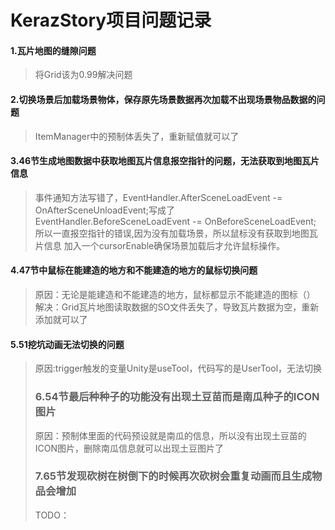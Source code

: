 # KerazStory项目问题记录

#### 1.瓦片地图的缝隙问题

> 将Grid该为0.99解决问题

#### 2.切换场景后加载场景物体，保存原先场景数据再次加载不出现场景物品数据的问题

>ItemManager中的预制体丢失了，重新赋值就可以了
#### 3.46节生成地图数据中获取地图瓦片信息报空指针的问题，无法获取到地图瓦片信息
>事件通知方法写错了，EventHandler.AfterSceneLoadEvent -= OnAfterSceneUnloadEvent;写成了EventHandler.BeforeSceneLoadEvent -= OnBeforeSceneLoadEvent; 所以一直报空指针的错误,因为没有加载场景，所以鼠标没有获取到地图瓦片信息 加入一个cursorEnable确保场景加载后才允许鼠标操作。
#### 4.47节中鼠标在能建造的地方和不能建造的地方的鼠标切换问题
>原因：无论是能建造和不能建造的地方，鼠标都显示不能建造的图标（）
> 解决：Grid瓦片地图读取数据的SO文件丢失了，导致瓦片数据为空，重新添加就可以了
#### 5.51挖坑动画无法切换的问题
>原因:trigger触发的变量Unity是useTool，代码写的是UserTool，无法切换
> ### 6.54节最后种种子的功能没有出现土豆苗而是南瓜种子的ICON图片
> 原因：预制体里面的代码预设就是南瓜的信息，所以没有出现土豆苗的ICON图片，删除南瓜信息就可以出现土豆图片了
> ### 7.65节发现砍树在树倒下的时候再次砍树会重复动画而且生成物品会增加
> TODO：